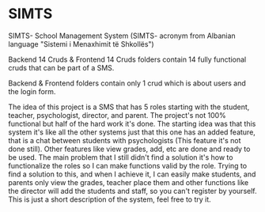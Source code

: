 # SIMTS

SIMTS- School Management System (SIMTS- acronym from Albanian language "Sistemi i Menaxhimit të Shkollës")

Backend 14 Cruds & Frontend 14 Cruds folders contain 14 fully functional cruds that can be part of a SMS. 

Backend & Frontend folders contain only 1 crud which is about users and the login form. 

The idea of this project is a SMS that has 5 roles starting with the student, teacher, psychologist, director, and parent.
The project's not 100% functional but half of the hard work it's done. The starting idea was that this system it's like all the other
systems just that this one has an added feature, that is a chat between students with psychologists (This feature it's not done still).
Other features like view grades, add, etc are done and ready to be used. 
The main problem that I still didn't find a solution it's how to functionalize the roles so I can make functions valid by the role.
Trying to find a solution to this, and when I achieve it, I can easily make students, and parents only view the grades, teacher place them
and other functions like the director will add the students and staff, so you can't register by yourself. 
This is just a short description of the system, feel free to try it.
